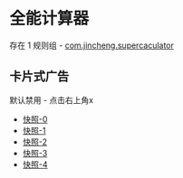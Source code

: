 # 全能计算器

存在 1 规则组 - [com.jincheng.supercaculator](/src/apps/com.jincheng.supercaculator.ts)

## 卡片式广告

默认禁用 - 点击右上角x

- [快照-0](https://i.gkd.li/import/12859523)
- [快照-1](https://i.gkd.li/import/12859545)
- [快照-2](https://i.gkd.li/import/13670598)
- [快照-3](https://i.gkd.li/import/13261870)
- [快照-4](https://i.gkd.li/import/13378847)
